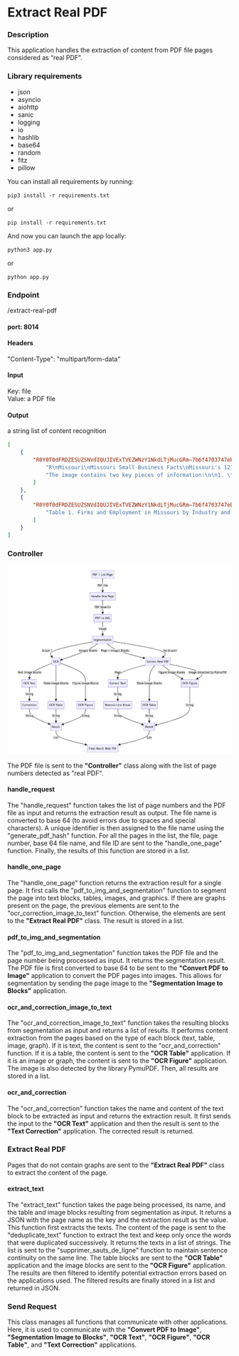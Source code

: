 # Extract Real PDF

### Description

This application handles the extraction of content from PDF file pages considered as “real PDF”.

### Library requirements

* json
* asyncio
* aiohttp
* sanic
* logging
* io
* hashlib
* base64
* random
* fitz
* pillow

You can install all requirements by running:

```agsl
pip3 install -r requirements.txt
```

or

```agsl
pip install -r requirements.txt
```

And now you can launch the app locally:

```agsl
python3 app.py
```

or

```agsl
python app.py
```

### Endpoint

/extract-real-pdf

#### port: 8014

#### Headers

"Content-Type": "multipart/form-data"

#### Input

Key: file  
Value: a PDF file

#### Output

a string list of content recognition

```json
[
    {
        "R0Y0T0dFRDZESUZSNVdIQUJIVExTVEZWNzY1NkdLTjMucGRm—7b6f4703747ebe5debe54647754e89f86695d19b7c5792e7ba81956ac63af664—page0": [
            "R\nMissouri\nMissouri Small Business Facts\nMissouri's 121,350 small employers and\n394,913 nonemployers make significant 2007† 2006 2 0 00 contributions to the state's economy, and they Number of Businesses bring innovative products and services to the Small employers (<500 employees) n.a. 121,350 115,244 marketplace.* They are an important source of Large employers (500+ employees) n.a. 2,770 2,819\nNonemployers 394,913 380,499 311,786 employment and opportunity throughout the state. This profile by the Office of Advocacy 2002† % Share % Change in 2002 1997–2002 uses the latest statistics to describe the small\nBusiness Owner Demographics business contribution in the greatest possible\nMale-owned 236,814 53.9 15.5 detail. (Note: A small business is defined as one\nWoman-owned 120,443 27.4 16.2 with fewer than 500 employees.) Equally male/female-owned 67,963 15.5 -27.2\nAfrican American-owned 16,750 3.8 22.5\n• Missouri's real gross state product increased\nAsian-owned 6,376 1.5 31.9 by 1.3% and private-sector employment\nHispanic-owned 3,652 0.8 -11.1 decreased by 0.4% in 2008. By comparison, real Native American/Alaskan-owned 3,280 0.7 n.a.\nGDP growth in the United States was 0.7% and Hawaiian and Pacific Islander-owned 96 0.0 -31.4 private-sector employment declined by 0.7%. % Change from\n2008†\n• The health care and social assistance industry 2007 2000 was the state’s largest small business and overall Workforce (Thousands) /Unemployment (%) employer in 2006 (Table 1). Private-sector employment 2,285 -0.4 0.7\n• Small businesses are a major force in the Government employment 430 1.4 5.7 state's net job change, as shown in Table 2. Self-employed (incorp. & uninc.) 295 -8.1 15.5\nFemale self-employment 87 -23.5 15.1\n• The number of small employers in Missouri\nMale self-employment 208 0.2 15.7 was 121,350 in 2006, accounting for 97.8% of\nMinority self-employment 20 -24.5 22.7 the state's employers and 49.7% of its private- Veteran self-employment 36 -12.1 8.4 sector employment. (Source: U.S. Dept. of Unemployment rate (%) 6.1 1.0 2.8\nCommerce: Bureau of the Census.)\nBusiness Turnover\nQuarterly establishment openings 21,349 -1.8 -2.1\nFor Further Information\nQuarterly establishment closings 22,176 -4.9 -10.4\n• Data on all states and territories is available at\nBusiness bankruptcies 676 76.0 83.2 www.sba.gov/advo/research/profiles.\n2008† 2007 2000\n• For other small business data and analysis, visit www.sba.gov/advo/research, call (202) 205-6533, Income and Finance or email advocacy@sba.gov. Proprietors’ income ($billion) 16.0 15.5 11.8\n• Visit http://web.sba.gov/list to subscribe to Number of bank branches 2,427 2,376 2,096\nNo. of bus. loans under $100,000‡ n.a. 191,977 71,165 listservs for Advocacy’s newsletter, press releases,\nTotal value of business loans under regulatory news, and research reports. n.a. 1,946 995\n$100,000 ($million)‡\n• For RSS feeds, visit www.sba.gov/advo/ rsslibrary.html Source: U.S. Dept. of Commerce, Bureau of the Census and Bureau of Economic\nAnalysis; U.S. Dept. of Labor, Bureau of Labor Statistics; Administrative Office of the\n* Small employer data from 2006; nonemployer from 2007. U.S. Courts; Federal Deposit Insurance Corporation; and U.S. Small Business\nAdministration, Office of Advocacy (www.sba.gov/advo/research/sbl_08study.pdf,\nTable 4b.) n.a. not available.\n† Latest available data; certain figures are economywide. ‡Data are for CRA loans.\nSmall Business Profile: Missouri, Page 1 Published in October 2009 by the U.S. Small Business Administration, Office of Advocacy",
            "The image contains two key pieces of information:\n\n1. \"SBA Office of Advocacy\": This refers to the U.S. Small Business Administration's Office of Advocacy, which serves as the independent voice for small businesses within the federal government.\n\n2. \"Small Business Profile\": This appears to be the title of a publication or report focused on providing information and advocacy for small businesses.\n\nThe key relationship conveyed is that the SBA Office of Advocacy is responsible for producing the Small Business Profile, which likely contains data, analysis, and insights to support and represent the interests of small businesses in government policy and decision-making. The Office of Advocacy acts as the \"voice of small business in government\" as stated in the image.\n\nOverall, the image highlights the SBA Office of Advocacy's role in advocating for and providing a platform to amplify the concerns and perspectives of the small business community through publications and other initiatives."
        ]
    },
    {
        "R0Y0T0dFRDZESUZSNVdIQUJIVExTVEZWNzY1NkdLTjMucGRm—7b6f4703747ebe5debe54647754e89f86695d19b7c5792e7ba81956ac63af664—page1": [
            "Table 1. Firms and Employment in Missouri by Industry and Firm Size, 2006 and 2007\n(Nonfarm, Thousands)\nEmployer Firms (2006) Employment (2006)\nNonemployer 1-19 1-499 1-19 1-499\nIndustry Firms (2007) Total Employees Employees Total Employees Employees\nTotal 394.9 124.1 106.7 121.4 2,468.0 432.3 1,227.5\nForestry, etc. and agriculture support 5.3 0.3 0.2 0.3 1.6 (D) (D)\nMining 0.4 0.2 0.1 0.2 4.0 (D) (D)\nUtilities 0.3 0.1 0.1 0.1 16.3 0.3 3.3\nConstruction 59.9 16.9 15.4 16.8 154.6 61.4 130.6\nManufacturing 6.0 6.3 4.3 5.9 305.4 24.2 119.5\nWholesale trade 6.4 6.9 5.2 6.4 127.8 23.5 73.4\nRetail trade 40.9 15.2 13.0 14.7 326.5 59.9 138.5\nTransportation and warehousing 21.3 4.4 3.7 4.2 88.1 13.0 36.2\nInformation 4.6 1.4 1.0 1.2 69.5 4.5 16.2\nFinance and insurance 15.4 6.2 5.3 5.9 136.9 16.5 47.7\nReal estate and rental and leasing 43.0 5.6 5.1 5.5 42.5 13.6 28.5\nProfessional, scientific, and technical svcs. 43.1 12.9 11.6 12.6 137.9 39.6 84.8\nManagement of companies and enterprises -- 0.8 0.1 0.5 71.3 0.3 8.0\nAdmin., support, waste mgt., remed. svcs. 31.6 6.5 5.5 6.2 157.3 19.9 63.1\nEducational services 7.9 1.4 1.0 1.3 64.8 4.5 28.8\nHealth care and social assistance 28.6 12.0 10.0 11.8 362.9 47.6 171.0\nArts, entertainment, and recreation 17.9 2.0 1.7 2.0 38.0 6.7 23.2\nAccommodation and food services 4.8 9.0 6.6 8.8 239.8 37.4 146.7\nOther services (except public admin.) 57.7 15.1 13.9 15.0 120.6 56.0 102.3\nUnclassified -- 3.0 3.0 3.0 2.0 (D) 2.0\nSource: U.S. Dept. of Commerce, Bureau of the Census, Statistics of U.S. Businesses. (See www.sba.gov/advo/research/data.html for data from other years, and for starts, closures, job creation and destruction by industry and by size category.)\n(D) Data suppressed to protect the confidentiality of individual firms.\nTable 2: Net Job Change by Firm Size, 2003–2006 (Nonfarm)\nTotal Net Employment Size of Firm\nNew Jobs 1-4 5-9 10-19 20-99 100-499 <500 500+\n2003 - 2004 30,258 21,121 7,413 5,217 5,978 -750 38,979 -8,721\n2004 - 2005 11,032 16,687 2,152 -2,148 -7,853 -1,390 7,448 3,584\n2005 - 2006 43,552 15,632 3,713 7,641 3,380 272 30,638 12,914\nSource: U.S. Dept. of Commerce, Bureau of the Census. (For more detailed data see www.sba.gov/advo/research/data.html.)\nTable 3: Establishment and Employment Turnover by Quarter, 2008 (Nonfarm, Thousands)\nEstablishments Employment Change Due To:\nOpenings Expansions Contractions Closings Openings Expansions Contractions Closings\nQuarter 1 6.1 29.8 31.9 5.8 26.6 111.0 114.1 25.3\nQuarter 2 5.4 29.9 32.6 5.9 25.2 117.4 121.6 26.0\nQuarter 3 3.9 29.2 31.9 3.6 20.5 113.4 125.5 19.4\nQuarter 4 5.9 27.9 34.8 7.0 27.5 105.5 140.7 26.9\nSource: U.S. Dept. of Labor, Bureau of Labor Statistics, Business Employment Dynamics. (For more detailed data see www.bls.gov/bdm/home.htm.)\nNote: These figures contain all firm sizes; Census data from 2006 show that 86 percent of establishment births and deaths were in firms with fewer than 500 employees.\nSmall Business Profile: Missouri, Page 2 Published in Oct. 2009 by the U.S. Small Business Administration, Office of Advocacy"
        ]
    }
]
```

### Controller

![alt text](<Graph/Extract_real_pdf_graphe.png>)

The PDF file is sent to the **"Controller"** class along with the list of page numbers detected as "real PDF".

#### handle_request

The "handle_request" function takes the list of page numbers and the PDF file as input and returns the extraction result as output. The file name is converted to base 64 (to avoid errors due to spaces and special characters). A unique identifier is then assigned to the file name using the "generate_pdf_hash" function. For all the pages in the list, the file, page number, base 64 file name, and file ID are sent to the "handle_one_page" function. Finally, the results of this function are stored in a list.

#### handle_one_page

The "handle_one_page" function returns the extraction result for a single page. It first calls the "pdf_to_img_and_segmentation" function to segment the page into text blocks, tables, images, and graphics. If there are graphs present on the page, the previous elements are sent to the "ocr_correction_image_to_text" function. Otherwise, the elements are sent to the **"Extract Real PDF"** class. The result is stored in a list.

#### pdf_to_img_and_segmentation

The "pdf_to_img_and_segmentation" function takes the PDF file and the page number being processed as input. It returns the segmentation result. The PDF file is first converted to base 64 to be sent to the **"Convert PDF to Image"** application to convert the PDF pages into images. This allows for segmentation by sending the page image to the **"Segmentation Image to Blocks"** application.

#### ocr_and_correction_image_to_text

The "ocr_and_correction_image_to_text" function takes the resulting blocks from segmentation as input and returns a list of results. It performs content extraction from the pages based on the type of each block (text, table, image, graph). If it is text, the content is sent to the "ocr_and_correction" function. If it is a table, the content is sent to the **"OCR Table"** application. If it is an image or graph, the content is sent to the **"OCR Figure"** application. The image is also detected by the library PymuPDF. Then, all results are stored in a list.

#### ocr_and_correction

The "ocr_and_correction" function takes the name and content of the text block to be extracted as input and returns the extraction result. It first sends the input to the **"OCR Text"** application and then the result is sent to the **"Text Correction"** application. The corrected result is returned.

### Extract Real PDF

Pages that do not contain graphs are sent to the **"Extract Real PDF"** class to extract the content of the page.

#### extract_text

The "extract_text" function takes the page being processed, its name, and the table and image blocks resulting from segmentation as input. It returns a JSON with the page name as the key and the extraction result as the value. This function first extracts the texts. The content of the page is sent to the "deduplicate_text" function to extract the text and keep only once the words that were duplicated successively. It returns the texts in a list of strings. The list is sent to the "supprimer_sauts_de_ligne" function to maintain sentence continuity on the same line. The table blocks are sent to the **"OCR Table"** application and the image blocks are sent to the **"OCR Figure"** application. The results are then filtered to identify potential extraction errors based on the applications used. The filtered results are finally stored in a list and returned in JSON.

### Send Request

This class manages all functions that communicate with other applications. Here, it is used to communicate with the **"Convert PDF to Image"**, **"Segmentation Image to Blocks"**, **"OCR Text"**, **"OCR Figure"**, **"OCR Table"**, and **"Text Correction"** applications.
